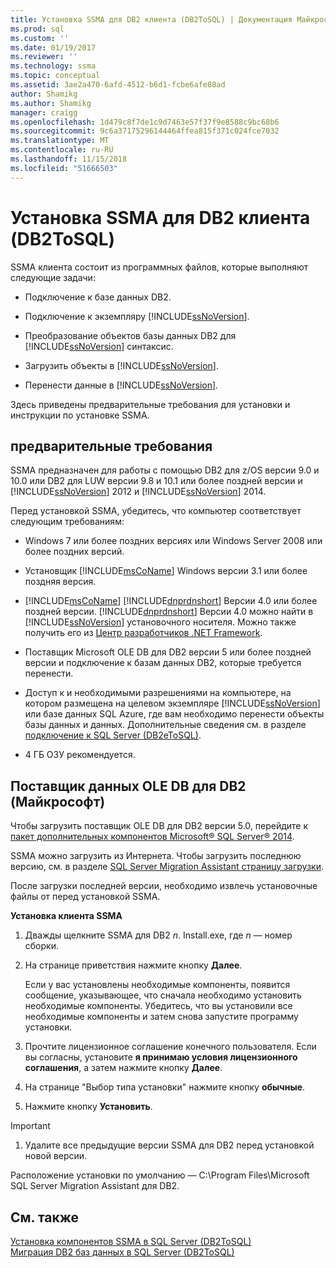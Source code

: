 ```yaml
---
title: Установка SSMA для DB2 клиента (DB2ToSQL) | Документация Майкрософт
ms.prod: sql
ms.custom: ''
ms.date: 01/19/2017
ms.reviewer: ''
ms.technology: ssma
ms.topic: conceptual
ms.assetid: 3ae2a470-6afd-4512-b6d1-fcbe6afe88ad
author: Shamikg
ms.author: Shamikg
manager: craigg
ms.openlocfilehash: 1d479c8f7de1c9d7463e57f37f9e8588c9bc68b6
ms.sourcegitcommit: 9c6a37175296144464ffea815f371c024fce7032
ms.translationtype: MT
ms.contentlocale: ru-RU
ms.lasthandoff: 11/15/2018
ms.locfileid: "51666503"
---
```

# <a name="installing-ssma-for-db2-client-db2tosql"></a>Установка SSMA для DB2 клиента (DB2ToSQL)
SSMA клиента состоит из программных файлов, которые выполняют следующие задачи:  
  
-   Подключение к базе данных DB2.  
  
-   Подключение к экземпляру [!INCLUDE[ssNoVersion](../../includes/ssnoversion-md.md)].  
  
-   Преобразование объектов базы данных DB2 для [!INCLUDE[ssNoVersion](../../includes/ssnoversion-md.md)] синтаксис.  
  
-   Загрузить объекты в [!INCLUDE[ssNoVersion](../../includes/ssnoversion-md.md)].  
  
-   Перенести данные в [!INCLUDE[ssNoVersion](../../includes/ssnoversion-md.md)].  
  
Здесь приведены предварительные требования для установки и инструкции по установке SSMA.  
  
## <a name="prerequisites"></a>предварительные требования  
SSMA предназначен для работы с помощью DB2 для z/OS версии 9.0 и 10.0 или DB2 для LUW версии 9.8 и 10.1 или более поздней версии и [!INCLUDE[ssNoVersion](../../includes/ssnoversion-md.md)] 2012 и [!INCLUDE[ssNoVersion](../../includes/ssnoversion-md.md)] 2014.  
  
Перед установкой SSMA, убедитесь, что компьютер соответствует следующим требованиям:  
  
-   Windows 7 или более поздних версиях или Windows Server 2008 или более поздних версий.  
  
-   Установщик [!INCLUDE[msCoName](../../includes/msconame_md.md)] Windows версии 3.1 или более поздняя версия.  
  
-   [!INCLUDE[msCoName](../../includes/msconame_md.md)] [!INCLUDE[dnprdnshort](../../includes/dnprdnshort_md.md)] Версии 4.0 или более поздней версии. [!INCLUDE[dnprdnshort](../../includes/dnprdnshort_md.md)] Версии 4.0 можно найти в [!INCLUDE[ssNoVersion](../../includes/ssnoversion-md.md)] установочного носителя. Можно также получить его из [Центр разработчиков .NET Framework](https://go.microsoft.com/fwlink/?LinkId=48882).  
  
-   Поставщик Microsoft OLE DB для DB2 версии 5 или более поздней версии и подключение к базам данных DB2, которые требуется перенести.  
  
-   Доступ к и необходимыми разрешениями на компьютере, на котором размещена на целевом экземпляре [!INCLUDE[ssNoVersion](../../includes/ssnoversion-md.md)] или базе данных SQL Azure, где вам необходимо перенести объекты базы данных и данных. Дополнительные сведения см. в разделе [подключение к SQL Server &#40;DB2eToSQL&#41;](../../ssma/db2/connecting-to-sql-server-db2etosql.md).  
  
-   4 ГБ ОЗУ рекомендуется.  
  
## <a name="microsoft-oledb-provider-for-db2"></a>Поставщик данных OLE DB для DB2 (Майкрософт)  
Чтобы загрузить поставщик OLE DB для DB2 версии 5.0, перейдите к [пакет дополнительных компонентов Microsoft® SQL Server® 2014](https://www.microsoft.com/download/details.aspx?id=42295).  
  
SSMA можно загрузить из Интернета. Чтобы загрузить последнюю версию, см. в разделе [SQL Server Migration Assistant страницу загрузки](https://aka.ms/ssmafordb2).  
  
После загрузки последней версии, необходимо извлечь установочные файлы от перед установкой SSMA.  
  
**Установка клиента SSMA**  
  
1.  Дважды щелкните SSMA для DB2 *n*. Install.exe, где *n* — номер сборки.  
  
2.  На странице приветствия нажмите кнопку **Далее**.  
  
    Если у вас установлены необходимые компоненты, появится сообщение, указывающее, что сначала необходимо установить необходимые компоненты. Убедитесь, что вы установили все необходимые компоненты и затем снова запустите программу установки.  
  
3.  Прочтите лицензионное соглашение конечного пользователя. Если вы согласны, установите **я принимаю условия лицензионного соглашения**, а затем нажмите кнопку **Далее**.  
  
4.  На странице "Выбор типа установки" нажмите кнопку **обычные**.  
  
5.  Нажмите кнопку **Установить**.  
  
> [!IMPORTANT]  
> 1.  Удалите все предыдущие версии SSMA для DB2 перед установкой новой версии.  
  
Расположение установки по умолчанию — C:\Program Files\Microsoft SQL Server Migration Assistant для DB2.  
  
## <a name="see-also"></a>См. также  
[Установка компонентов SSMA в SQL Server &#40;DB2ToSQL&#41;](../../ssma/db2/installing-ssma-components-on-sql-server-db2tosql.md)  
[Миграция DB2 баз данных в SQL Server &#40;DB2ToSQL&#41;](../../ssma/db2/migrating-db2-databases-to-sql-server-db2tosql.md)  
  

